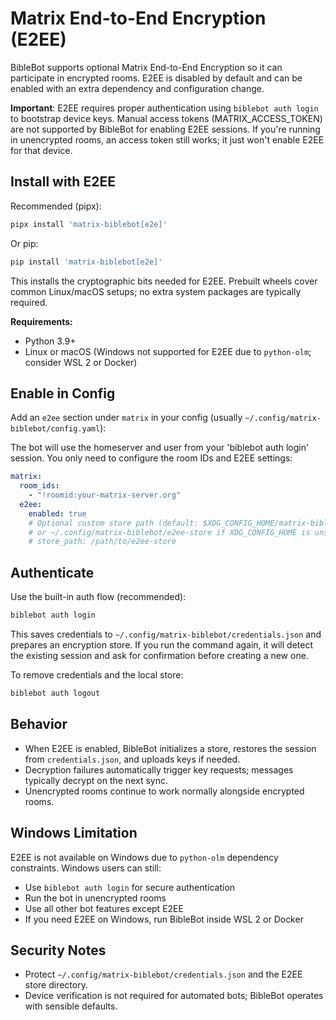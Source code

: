 # Matrix End-to-End Encryption (E2EE)

BibleBot supports optional Matrix End-to-End Encryption so it can participate in encrypted rooms. E2EE is disabled by default and can be enabled with an extra dependency and configuration change.

**Important**: E2EE requires proper authentication using `biblebot auth login` to bootstrap device keys. Manual access tokens (MATRIX_ACCESS_TOKEN) are not supported by BibleBot for enabling E2EE sessions.
If you're running in unencrypted rooms, an access token still works; it just won't enable E2EE for that device.

## Install with E2EE

Recommended (pipx):

```bash
pipx install 'matrix-biblebot[e2e]'
```

Or pip:

```bash
pip install 'matrix-biblebot[e2e]'
```

This installs the cryptographic bits needed for E2EE. Prebuilt wheels cover common Linux/macOS setups; no extra system packages are typically required.

**Requirements:**

- Python 3.9+
- Linux or macOS (Windows not supported for E2EE due to `python-olm`; consider WSL 2 or Docker)

## Enable in Config

Add an `e2ee` section under `matrix` in your config (usually `~/.config/matrix-biblebot/config.yaml`):

The bot will use the homeserver and user from your 'biblebot auth login' session.
You only need to configure the room IDs and E2EE settings:

```yaml
matrix:
  room_ids:
    - "!roomid:your-matrix-server.org"
  e2ee:
    enabled: true
    # Optional custom store path (default: $XDG_CONFIG_HOME/matrix-biblebot/e2ee-store,
    # or ~/.config/matrix-biblebot/e2ee-store if XDG_CONFIG_HOME is unset)
    # store_path: /path/to/e2ee-store
```

## Authenticate

Use the built-in auth flow (recommended):

```bash
biblebot auth login
```

This saves credentials to `~/.config/matrix-biblebot/credentials.json` and prepares an encryption store. If you run the command again, it will detect the existing session and ask for confirmation before creating a new one.

To remove credentials and the local store:

```bash
biblebot auth logout
```

## Behavior

- When E2EE is enabled, BibleBot initializes a store, restores the session from `credentials.json`, and uploads keys if needed.
- Decryption failures automatically trigger key requests; messages typically decrypt on the next sync.
- Unencrypted rooms continue to work normally alongside encrypted rooms.

## Windows Limitation

E2EE is not available on Windows due to `python-olm` dependency constraints. Windows users can still:

- Use `biblebot auth login` for secure authentication
- Run the bot in unencrypted rooms
- Use all other bot features except E2EE
- If you need E2EE on Windows, run BibleBot inside WSL 2 or Docker

## Security Notes

- Protect `~/.config/matrix-biblebot/credentials.json` and the E2EE store directory.
- Device verification is not required for automated bots; BibleBot operates with sensible defaults.
